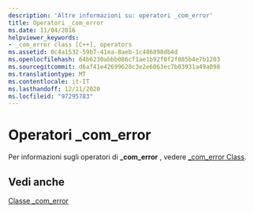 ```yaml
---
description: 'Altre informazioni su: operatori _com_error'
title: Operatori _com_error
ms.date: 11/04/2016
helpviewer_keywords:
- _com_error class [C++], operators
ms.assetid: 0c4a1532-59b7-41ea-8aeb-1c486898db4d
ms.openlocfilehash: 64b6230abbb086cf1ae1b92f0f2f085b4e7b1203
ms.sourcegitcommit: d6af41e42699628c3e2e6063ec7b03931a49a098
ms.translationtype: MT
ms.contentlocale: it-IT
ms.lasthandoff: 12/11/2020
ms.locfileid: "97295783"
---
```

# <a name="_com_error-operators"></a>Operatori _com_error

Per informazioni sugli operatori di **_com_error** , vedere [_com_error Class](../cpp/com-error-class.md).

## <a name="see-also"></a>Vedi anche

[Classe _com_error](../cpp/com-error-class.md)
